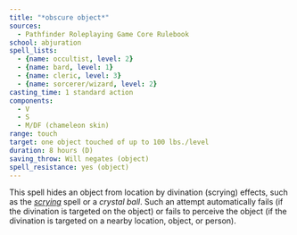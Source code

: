 ```yaml
---
title: "*obscure object*"
sources:
  - Pathfinder Roleplaying Game Core Rulebook
school: abjuration
spell_lists:
  - {name: occultist, level: 2}
  - {name: bard, level: 1}
  - {name: cleric, level: 3}
  - {name: sorcerer/wizard, level: 2}
casting_time: 1 standard action
components:
  - V
  - S
  - M/DF (chameleon skin)
range: touch
target: one object touched of up to 100 lbs./level
duration: 8 hours (D)
saving_throw: Will negates (object)
spell_resistance: yes (object)
---
```


This spell hides an object from location by divination (scrying) effects, such as the [*scrying*](/spells/scrying/) spell or a *crystal ball*. Such an attempt automatically fails (if the divination is targeted on the object) or fails to perceive the object (if the divination is targeted on a nearby location, object, or person).

